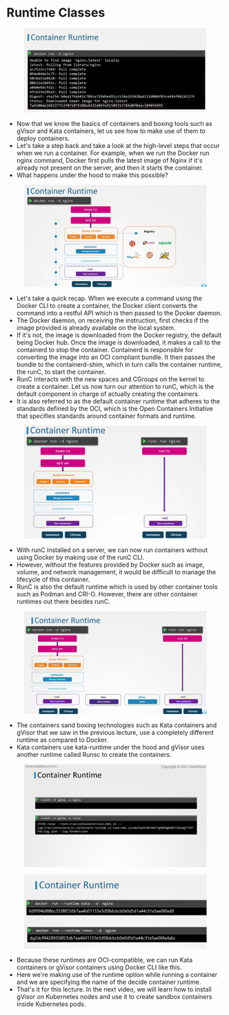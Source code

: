 # Runtime Classes

<figure><img src="../.gitbook/assets/image (2) (1).png" alt=""><figcaption></figcaption></figure>

* Now that we know the basics of containers and boxing tools such as gVisor and Kata containers, let us see how to make use of them to deploy containers.&#x20;
* Let's take a step back and take a look at the high-level steps that occur when we run a container. For example, when we run the Docker run nginx command, Docker first pulls the latest image of Nginx if it's already not present on the server, and then it starts the container.
* What happens under the hood to make this possible?

<figure><img src="../.gitbook/assets/image (4) (1).png" alt=""><figcaption></figcaption></figure>

&#x20;&#x20;

* Let's take a quick recap. When we execute a command using the Docker CLI to create a container, the Docker client converts the command into a restful API which is then passed to the Docker daemon.&#x20;
* The Docker daemon, on receiving the instruction, first checks if the image provided is already available on the local system.&#x20;
* If it's not, the image is downloaded from the Docker registry, the default being Docker hub. Once the image is downloaded, it makes a call to the containerd to stop the container. Containerd is responsible for converting the image into an OCI compliant bundle. It then passes the bundle to the containerd-shim, which in turn calls the container runtime, the runC, to start the container.&#x20;
* RunC interacts with the new spaces and CGroups on the kernel to create a container. Let us now turn our attention to runC, which is the default component in charge of actually creating the containers.&#x20;
* It is also referred to as the default container runtime that adheres to the standards defined by the OCI, which is the Open Containers Initiative that specifies standards around container formats and runtime.

<figure><img src="../.gitbook/assets/image (5) (1).png" alt=""><figcaption></figcaption></figure>

* With runC installed on a server, we can now run containers without using Docker by making use of the runC CLI.&#x20;
* However, without the features provided by Docker such as image, volume, and network management, it would be difficult to manage the lifecycle of this container.&#x20;
* RunC is also the default runtime which is used by other container tools such as Podman and CRI-O. However, there are other container runtimes out there besides runC.

<figure><img src="../.gitbook/assets/image (6) (1).png" alt=""><figcaption></figcaption></figure>

* The containers sand boxing technologies such as Kata containers and gVisor that we saw in the previous lecture, use a completely different runtime as compared to Docker.
* &#x20;Kata containers use kata-runtime under the hood and gVisor uses another runtime called Runsc to create the containers.

<figure><img src="../.gitbook/assets/KodeKloud-Kubernetes-CKS-040-minimize-microservice-vulnerabilities_page-0127.jpg" alt=""><figcaption></figcaption></figure>

<figure><img src="../.gitbook/assets/image (7) (1).png" alt=""><figcaption></figcaption></figure>

* Because these runtimes are OCI-compatible, we can run Kata containers or gVisor containers using Docker CLI like this.&#x20;
* Here we're making use of the runtime option while running a container and we are specifying the name of the decide container runtime.&#x20;
* That's it for this lecture. In the next video, we will learn how to install gVisor on Kubernetes nodes and use it to create sandbox containers inside Kubernetes pods.
